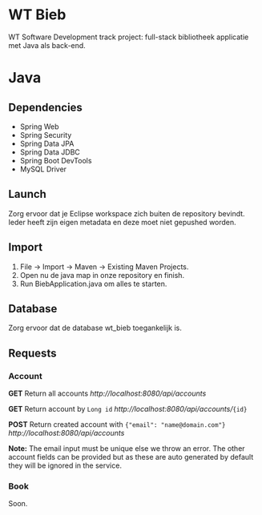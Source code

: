 # WT Bieb

WT Software Development track project: full-stack bibliotheek applicatie met Java als back-end.

# Java

## Dependencies

- Spring Web
- Spring Security
- Spring Data JPA
- Spring Data JDBC
- Spring Boot DevTools
- MySQL Driver

## Launch

Zorg ervoor dat je Eclipse workspace zich buiten de repository bevindt. Ieder heeft zijn eigen metadata en deze moet niet gepushed worden.

## Import

1. File -> Import -> Maven -> Existing Maven Projects.
2. Open nu de java map in onze repository en finish.
3. Run BiebApplication.java om alles te starten.

## Database

Zorg ervoor dat de database wt_bieb toegankelijk is.

## Requests

### Account

**GET**
Return all accounts
*http://localhost:8080/api/accounts*

**GET**
Return account by `Long id`
*http://localhost:8080/api/accounts/*`{id}`

**POST**
Return created account with `{"email": "name@domain.com"}`
*http://localhost:8080/api/accounts*

**Note:** The email input must be unique else we throw an error. The other account fields can be provided but as these are auto generated by default they will be ignored in the service.

### Book

Soon.